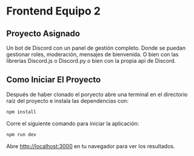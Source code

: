 # Frontend Equipo 2
## Proyecto Asignado
Un bot de Discord con un panel de gestión completo. Donde se puedan gestionar roles, moderación, mensajes de bienvenida. O bien con las librerías Discord.js o Discord.py o bien con la propia api de Discord.

## Como Iniciar El Proyecto

Después de haber clonado el poryecto abre una terminal en el directorio raíz del proyecto e instala las dependencias con:

```bash
npm install
```

Corre el siguiente comando para iniciar la aplicación:

```bash
npm run dev
```

Abre [http://localhost:3000](http://localhost:3000) en tu navegador para ver los resultados.